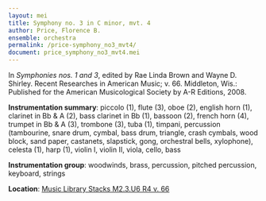 ```yaml
---
layout: mei
title: Symphony no. 3 in C minor, mvt. 4
author: Price, Florence B.
ensemble: orchestra
permalink: /price-symphony_no3_mvt4/
document: price_symphony_no3_mvt4.mei
---
```


In *Symphonies nos. 1 and 3*, edited by Rae Linda Brown and Wayne D. Shirley. Recent Researches in American Music; v. 66. Middleton, Wis.: Published for the American Musicological Society by A-R Editions, 2008.

**Instrumentation summary**: piccolo (1), flute (3), oboe (2), english horn (1), clarinet in Bb & A (2), bass clarinet in Bb (1), bassoon (2), french horn (4), trumpet in Bb & A (3), trombone (3), tuba (1), timpani, percussion (tambourine, snare drum, cymbal, bass drum, triangle, crash cymbals, wood block, sand paper, castanets, slapstick, gong, orchestral bells, xylophone), celesta (1), harp (1), violin I, violin II, viola, cello, bass

**Instrumentation group**: woodwinds, brass, percussion, pitched percussion, keyboard, strings

**Location**: <a href="https://tufts-primo.hosted.exlibrisgroup.com/permalink/f/bnf7qa/01TUN_ALMA2185941740003851" target="_blank"> Music Library Stacks M2.3.U6 R4 v. 66</a>
